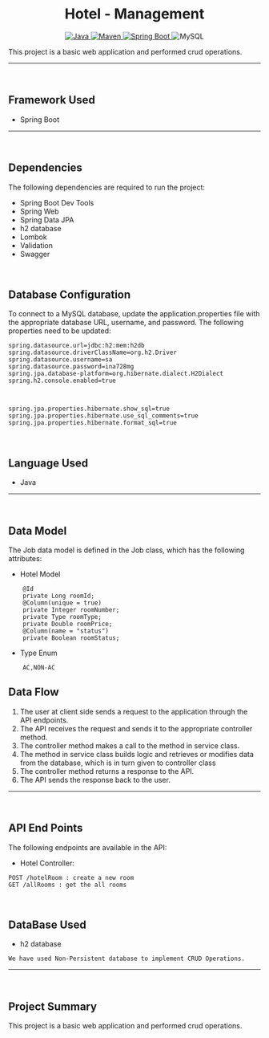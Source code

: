 <h1 align = "center"> Hotel - Management </h1>

<p align="center">
<a href="Java url">
    <img alt="Java" src="https://img.shields.io/badge/Java->=8-darkblue.svg" />
</a>
<a href="Maven url" >
    <img alt="Maven" src="https://img.shields.io/badge/maven-3.0.5-brightgreen.svg" />
</a>
<a href="Spring Boot url" >
    <img alt="Spring Boot" src="https://img.shields.io/badge/Spring Boot-3.0.6-brightgreen.svg" />
</a>

<a >
    <img alt="MySQL" src="https://img.shields.io/badge/MySQL-blue.svg">
</a>
</p>

This project is a basic web application and performed crud operations.


---
<br>

## Framework Used
* Spring Boot

---
<br>

## Dependencies
The following dependencies are required to run the project:

* Spring Boot Dev Tools
* Spring Web
* Spring Data JPA
* h2 database
* Lombok
* Validation
* Swagger

<br>

## Database Configuration
To connect to a MySQL database, update the application.properties file with the appropriate database URL, username, and password. The following properties need to be updated:
```
spring.datasource.url=jdbc:h2:mem:h2db
spring.datasource.driverClassName=org.h2.Driver
spring.datasource.username=sa
spring.datasource.password=ina728mg
spring.jpa.database-platform=org.hibernate.dialect.H2Dialect
spring.h2.console.enabled=true



spring.jpa.properties.hibernate.show_sql=true
spring.jpa.properties.hibernate.use_sql_comments=true
spring.jpa.properties.hibernate.format_sql=true

```
<br>

## Language Used
* Java

---
<br>

## Data Model

The Job data model is defined in the Job class, which has the following attributes:
<br>



* Hotel Model
```
    @Id
    private Long roomId;
    @Column(unique = true)
    private Integer roomNumber;
    private Type roomType;
    private Double roomPrice;
    @Column(name = "status")
    private Boolean roomStatus;

```

* Type Enum
```
    AC,NON-AC
```

## Data Flow

1. The user at client side sends a request to the application through the API endpoints.
2. The API receives the request and sends it to the appropriate controller method.
3. The controller method makes a call to the method in service class.
4. The method in service class builds logic and retrieves or modifies data from the database, which is in turn given to controller class
5. The controller method returns a response to the API.
6. The API sends the response back to the user.

---

<br>


## API End Points

The following endpoints are available in the API:

* Hotel Controller:
```
POST /hotelRoom : create a new room
GET /allRooms : get the all rooms 

```

<br>

## DataBase Used
* h2 database
```
We have used Non-Persistent database to implement CRUD Operations.
```
---
<br>

## Project Summary

This project is a basic web application and performed crud operations.